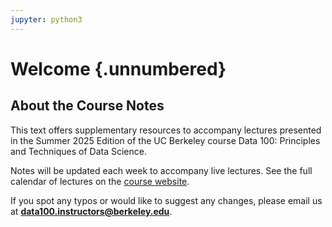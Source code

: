 ```yaml
---
jupyter: python3
---
```


# Welcome {.unnumbered}

## About the Course Notes

This text offers supplementary resources to accompany lectures presented in the Summer 2025 Edition of the UC Berkeley course Data 100: Principles and Techniques of Data Science.

Notes will be updated each week to accompany live lectures. See the full calendar of lectures on the [course website](https://ds100.org/su25/).

If you spot any typos or would like to suggest any changes, please email us at **data100.instructors@berkeley.edu**.
